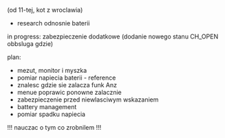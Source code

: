 (od 11-tej, kot z wroclawia)
- research odnosnie baterii


in progress: zabezpieczenie dodatkowe (dodanie nowego stanu CH_OPEN obbsluga gdzie)

plan:
- mezut, monitor i myszka
- pomiar napiecia baterii - reference
- znalesc gdzie sie zalacza funk Anz
- menue poprawic ponowne zalacznie
- zabezpieczenie przed niewlasciwym wskazaniem
- battery management
- pomiar spadku napiecia

!!! nauczac o tym co zrobnilem !!!